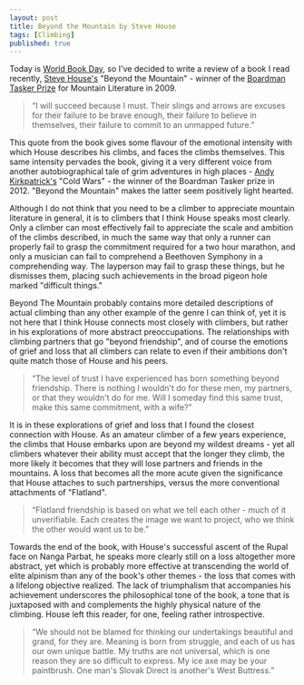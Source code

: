 ```yaml
---
layout: post
title: Beyond the Mountain by Steve House
tags: [Climbing]
published: true
---
```

Today is [World Book Day](http://www.worldbookday.com), so I've decided to write a review of a book I read recently, [Steve House's](http://www.stevehouse.net/) "Beyond the Mountain" - winner of the [Boardman Tasker Prize](http://www.boardmantasker.com) for Mountain Literature in 2009. 

> &ldquo;I will succeed because I must. Their slings and arrows are excuses for their failure to be brave enough, their failure to believe in themselves, their failure to commit to an unmapped future.&rdquo;

This quote from the book gives some flavour of the emotional intensity with which House describes his climbs, and faces the climbs themselves. This same intensity pervades the book, giving it a very different voice from another autobiographical tale of grim adventures in high places -  [Andy Kirkpatrick's](http://www.andy-kirkpatrick.com/) "Cold Wars" - the winner of the Boardman Tasker prize in 2012. "Beyond the Mountain" makes the latter seem positively light hearted.

Although I do not think that you need to be a climber to appreciate mountain literature in general, it is to climbers that I think House speaks most clearly. Only a climber can most effectively fail to appreciate the scale and ambition of the climbs described, in much the same way that only a runner can properly fail to grasp the commitment required for a two hour marathon, and only a musician can fail to comprehend a Beethoven Symphony in a comprehending way. The layperson may fail to grasp these things, but he dismisses them, placing such achievements in the broad pigeon hole marked "difficult things."

Beyond The Mountain probably contains more detailed descriptions of actual climbing than any other example of the genre I can think of, yet it is not here that I think House connects most closely with climbers, but rather in his explorations of more abstract preoccupations. The relationships with climbing partners that go "beyond friendship", and of course the emotions of grief and loss that all climbers can relate to even if their ambitions don't quite match those of House and his peers.

> &ldquo;The level of trust I have experienced has born something beyond friendship. There is nothing I wouldn't do for these men, my partners, or that they wouldn't do for me. Will I someday find this same trust, make this same commitment, with a wife?&rdquo;

It is in these explorations of grief and loss that I found the closest connection with House. As an amateur climber of a few years experience, the climbs that House embarks upon are beyond my wildest dreams - yet all climbers whatever their ability must accept that the longer they climb, the more likely it becomes that they will lose partners and friends in the mountains. A loss that becomes all the more acute given the significance that House attaches to such partnerships, versus the more conventional attachments of "Flatland".

> &ldquo;Flatland friendship is based on what we tell each other - much of it unverifiable. Each creates the image we want to project, who we think the other would want us to be.&rdquo;

Towards the end of the book, with House's successful ascent of the Rupal face on Nanga Parbat, he speaks more clearly still on a loss altogether more abstract, yet which is probably more effective at transcending the world of elite alpinism than any of the book's other themes - the loss that comes with a lifelong objective realized. The lack of triumphalism that accompanies his achievement underscores the philosophical tone of the book, a tone that is juxtaposed with and complements the highly physical nature of the climbing. House left this reader, for one, feeling rather introspective.

> &ldquo;We should not be blamed for thinking our undertakings beautiful and grand, for they are. Meaning is born from struggle, and each of us has our own unique battle. My truths are not universal, which is one reason they are so difficult to express. My ice axe may be your paintbrush. One man's Slovak Direct is another's West Buttress.&rdquo;



